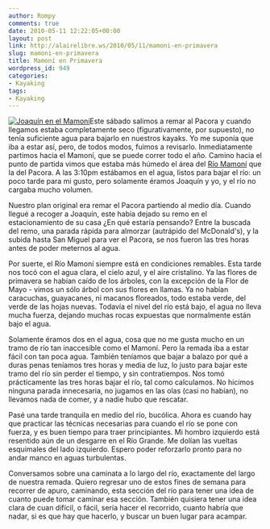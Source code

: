 ```yaml
---
author: Rompy
comments: true
date: 2010-05-11 12:22:05+00:00
layout: post
link: http://alairelibre.ws/2010/05/11/mamoni-en-primavera
slug: mamoni-en-primavera
title: Mamoní en Primavera
wordpress_id: 949
categories:
- Kayaking
tags:
- Kayaking
---
```


[![Joaquín en el Mamoní](http://alairelibre.ws/wp-content/uploads/2010/05/P5080117-1024x768.jpg)](http://alairelibre.ws/wp-content/uploads/2010/05/P50801172.jpg)Este sábado salimos a remar al Pacora y cuando llegamos estaba completamente seco (figurativamente, por supuesto), no tenía suficiente agua para bajarlo en nuestros kayaks. Yo me suponía que iba a estar así, pero, de todos modos, fuimos a revisarlo. Inmediatamente partimos hacia el Mamoní, que se puede correr todo el año. Camino hacia el punto de partida vimos que estaba más húmedo el área del [Río Mamoní](http://alairelibre.ws/gallery/v/mamoni-mayo/) que la del Pacora. A las 3:10pm estábamos en el agua, listos para bajar el río: un poco tarde para mi gusto, pero solamente éramos Joaquín y yo, y el río no cargaba mucho volumen.





Nuestro plan original era remar el Pacora partiendo al medio día. Cuando llegué a recoger a Joaquín, este había dejado su remo en el estacionamiento de su casa ¿En qué estaría pensando? Entre la buscada del remo, una parada rápida para almorzar (autrápido del McDonald's), y la subida hasta San Miguel para ver el Pacora, se nos fueron las tres horas antes de poder meternos al agua.





Por suerte, el Río Mamoní siempre está en condiciones remables. Esta tarde nos tocó con el agua clara, el cielo azul, y el aire cristalino. Ya las flores de primavera se habían caído de los árboles, con la excepción de la Flor de Mayo - vimos un sólo árbol con sus flores en llamas. Ya no habían caracuchas, guayacanes, ni macanos floreados, todo estaba verde, del verde de las hojas nuevas. Todavía el nivel del río está bajo, el agua no lleva mucha fuerza, dejando muchas rocas expuestas que normalmente están bajo el agua.





Solamente éramos dos en el agua, cosa que no me gusta mucho en un tramo de río tan inaccesible como el Mamoní. Pero la remada iba a estar fácil con tan poca agua. También teníamos que bajar a balazo por qué a duras penas teníamos tres horas y media de luz, lo justo para bajar este tramo del río sin perder el tiempo, y sin contratiempos. Nos tomó prácticamente las tres horas bajar el río, tal como calculamos. No hicimos ninguna parada innecesaria, no jugamos en las olas (casi no habían), no llevamos nada de comer, y a nadie hubo que rescatar.





Pasé una tarde tranquila en medio del río, bucólica. Ahora es cuando hay que practicar las técnicas necesarias para cuando el río se pone con fuerza, y es buen tiempo para traer principiantes. Mi hombro izquierdo está resentido aún de un desgarre en el Río Grande. Me dolían las vueltas esquimales del lado izquierdo. Espero poder reforzarlo pronto para no andar manco en aguas turbulentas.





Conversamos sobre una caminata a lo largo del río, exactamente del largo de nuestra remada. Quiero regresar uno de estos fines de semana para recorrer de apuro, caminando, esta sección del río para tener una idea de cuanto puede tomar caminar esa sección. También quisiera tener una idea clara de cuan difícil, o fácil, sería hacer el recorrido, cuanto habría que nadar, si es que hay que hacerlo, y buscar un buen lugar para acampar.
